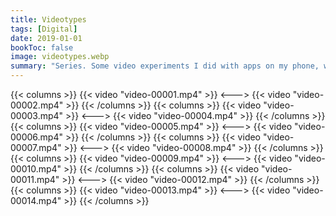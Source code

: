 ```yaml
---
title: Videotypes
tags: [Digital]
date: 2019-01-01
bookToc: false
image: videotypes.webp
summary: "Series. Some video experiments I did with apps on my phone, weird TVs, and other found footage."
---
```


{{< columns >}}
{{< video "video-00001.mp4" >}}
<--->
{{< video "video-00002.mp4" >}}
{{< /columns >}}
{{< columns >}}
{{< video "video-00003.mp4" >}}
<--->
{{< video "video-00004.mp4" >}}
{{< /columns >}}
{{< columns >}}
{{< video "video-00005.mp4" >}}
<--->
{{< video "video-00006.mp4" >}}
{{< /columns >}}
{{< columns >}}
{{< video "video-00007.mp4" >}}
<--->
{{< video "video-00008.mp4" >}}
{{< /columns >}}
{{< columns >}}
{{< video "video-00009.mp4" >}}
<--->
{{< video "video-00010.mp4" >}}
{{< /columns >}}
{{< columns >}}
{{< video "video-00011.mp4" >}}
<--->
{{< video "video-00012.mp4" >}}
{{< /columns >}}
{{< columns >}}
{{< video "video-00013.mp4" >}}
<--->
{{< video "video-00014.mp4" >}}
{{< /columns >}}
